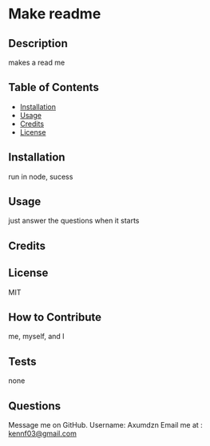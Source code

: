 # Make readme
## Description
 makes a read me
## Table of Contents
- [Installation](#installation)
- [Usage](#usage)
- [Credits](#credits)
- [License](#license)
## Installation
run in node, sucess
## Usage
just answer the questions when it starts
## Credits
## License
MIT
## How to Contribute
me, myself, and I
## Tests
none
## Questions
Message me on GitHub. Username: Axumdzn
Email me at : kennf03@gmail.com
